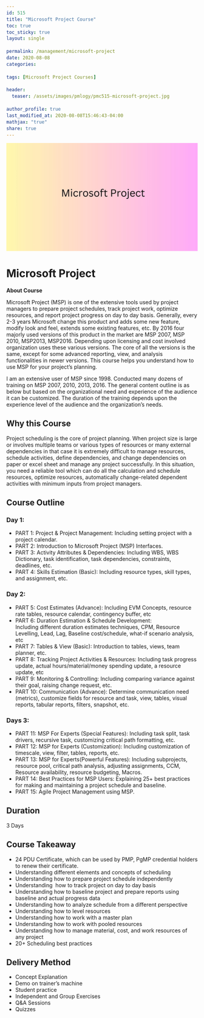 ```yaml
---
id: 515    
title: "Microsoft Project Course"
toc: true
toc_sticky: true
layout: single

permalink: /management/microsoft-project
date: 2020-08-08
categories:

tags: [Microsoft Project Courses]

header:
  teaser: /assets/images/pmlogy/pmc515-microsoft-project.jpg

author_profile: true
last_modified_at: 2020-08-08T15:46:43-04:00
mathjax: "true"
share: true
---
```


![Microsoft Project](/assets/images/pmlogy/pmc515-microsoft-project.jpg)

# Microsoft Project 

**About Course**

Microsoft Project (MSP) is one of the extensive tools used by project managers to prepare project schedules, track project work, optimize resources, and report project progress on day to day basis. Generally, every 2-3 years Microsoft change this product and adds some new feature, modify look and feel, extends some existing features, etc. By 2016 four majorly used versions of this product in the market are MSP 2007, MSP 2010, MSP2013, MSP2016. Depending upon licensing and cost involved organization uses these various versions. The core of all the versions is the same, except for some advanced reporting, view, and analysis functionalities in newer versions. This course helps you understand how to use MSP for your project’s planning.

I am an extensive user of MSP since 1998. Conducted many dozens of training on MSP 2007, 2010, 2013, 2016. The general content outline is as below but based on the organizational need and experience of the audience it can be customized. The duration of the training depends upon the experience level of the audience and the organization’s needs.

## Why this Course

Project scheduling is the core of project planning. When project size is large or involves multiple teams or various types of resources or many external dependencies in that case it is extremely difficult to manage resources, schedule activities, define dependencies, and change dependencies on paper or excel sheet and manage any project successfully. In this situation, you need a reliable tool which can do all the calculation and schedule resources, optimize resources, automatically change-related dependent activities with minimum inputs from project managers.

## Course Outline

### Day 1:

*   PART 1: Project & Project Management: Including setting project with a project calendar.
*   PART 2: Introduction to Microsoft Project (MSP) Interfaces.
*   PART 3: Activity Attributes & Dependencies: Including WBS, WBS Dictionary, task identification, task dependencies, constraints, deadlines, etc.
*   PART 4: Skills Estimation (Basic): Including resource types, skill types, and assignment, etc.

### Day 2:

*   PART 5: Cost Estimates (Advance): Including EVM Concepts, resource rate tables, resource calendar, contingency buffer, etc
*   PART 6: Duration Estimation & Schedule Development: Including different duration estimates techniques, CPM, Resource Levelling, Lead, Lag, Baseline cost/schedule, what-if scenario analysis, etc
*   PART 7: Tables & View (Basic): Introduction to tables, views, team planner, etc.
*   PART 8: Tracking Project Activities & Resources: Including task progress update, actual hours/material/money spending update, a resource update, etc
*   PART 9: Monitoring & Controlling: Including comparing variance against their goal, raising change request, etc.
*   PART 10: Communication (Advance): Determine communication need (metrics), customize fields for resource and task, view, tables, visual reports, tabular reports, filters, snapshot, etc.

### Days 3:

*   PART 11: MSP For Experts (Special Features): Including task split, task drivers, recursive task, customizing critical path formatting, etc.
*   PART 12: MSP for Experts (Customization): Including customization of timescale, view, filter, tables, reports, etc.
*   PART 13: MSP for Experts(Powerful Features): Including subprojects, resource pool, critical path analysis, adjusting assignments, CCM, Resource availability, resource budgeting, Macros.
*   PART 14: Best Practices for MSP Users: Explaining 25+ best practices for making and maintaining a project schedule and baseline.
*   PART 15: Agile Project Management using MSP.

## Duration
3 Days

## Course Takeaway
*   24 PDU Certificate, which can be used by PMP, PgMP credential holders to renew their certificate.
*   Understanding different elements and concepts of scheduling
*   Understanding how to prepare project schedule independently
*   Understanding  how to track project on day to day basis
*   Understanding how to baseline project and prepare reports using baseline and actual progress data
*   Understanding how to analyze schedule from a different perspective
*   Understanding how to level resources
*   Understanding how to work with a master plan
*   Understanding how to work with pooled resources
*   Understanding how to manage material, cost, and work resources of any project
*   20+ Scheduling best practices

## Delivery Method
*   Concept Explanation
*   Demo on trainer’s machine
*   Student practice
*   Independent and Group Exercises
*   Q&A Sessions
*   Quizzes
